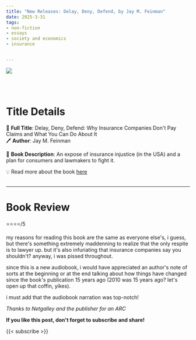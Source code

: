 ```yaml
---
title: "New Releases: Delay, Deny, Defend, by Jay M. Feinman"
date: 2025-3-31
tags: 
- non-fiction
- essays
- society and economics
- insurance


---
```


![](https://images-na.ssl-images-amazon.com/images/S/compressed.photo.goodreads.com/books/1347890365i/7932991.jpg)

<br>
<br>

# Title Details

📕 **Full Title**: Delay, Deny, Defend: Why Insurance Companies Don't Pay Claims and What You Can Do About It
\
🖊 **Author**: Jay M. Feinman

🔎 **Book Description**: An expose of insurance injustice (in the USA) and a plan for consumers and lawmakers to fight it.


💡️ Read more about the book [here](https://delaydenydefend.com/)
<br>
<br>

---

# Book Review

⭐⭐⭐⭐/5

my reasons for reading this book are the same as everyone else's, i guess, but there's something extremely maddenning to realize that the only respite is to lawyer up. but it's also infuriating that insurance companies say you shouldn't? anyway, i was pissed throughout.

since this is a new audiobook, i would have appreciated an author's note of sorts at the beginning or at the end talking about how things have changed since the book's publication 15 years ago (2010 was 15 years ago? let's open up that coffin, yikes).

i must add that the audiobook narration was top-notch!

*Thanks to Netgalley and the publisher for an ARC*

**If you like this post, don't forget to subscribe and share!**

{{< subscribe >}}
